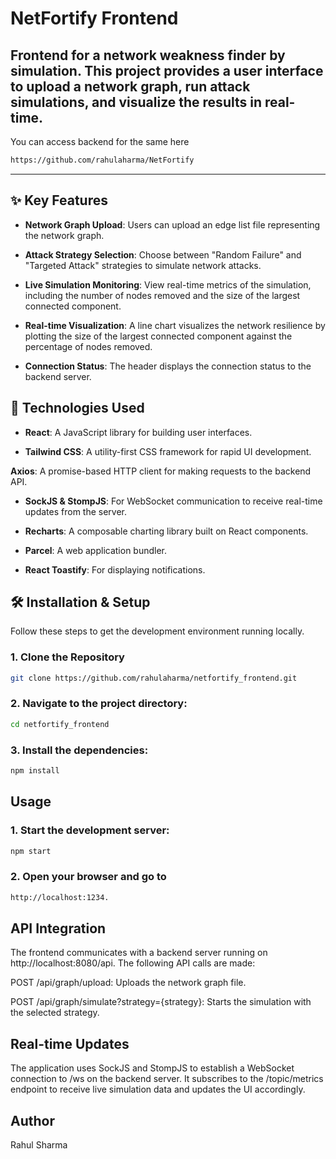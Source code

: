 # NetFortify Frontend

## Frontend for a network weakness finder by simulation. This project provides a user interface to upload a network graph, run attack simulations, and visualize the results in real-time.

You can access backend for the same here 
```bash
https://github.com/rahulaharma/NetFortify
```

---

## ✨ Key Features

* **Network Graph Upload**: Users can upload an edge list file representing the network graph.

* **Attack Strategy Selection**: Choose between "Random Failure" and "Targeted Attack" strategies to simulate network attacks.

* **Live Simulation Monitoring**: View real-time metrics of the simulation, including the number of nodes removed and the size of the largest connected component.

* **Real-time Visualization**: A line chart visualizes the network resilience by plotting the size of the largest connected component against the percentage of nodes removed.

* **Connection Status**: The header displays the connection status to the backend server.


## 🚀 Technologies Used

* **React**: A JavaScript library for building user interfaces.

* **Tailwind CSS**: A utility-first CSS framework for rapid UI development.

**Axios**: A promise-based HTTP client for making requests to the backend API.

* **SockJS & StompJS**: For WebSocket communication to receive real-time updates from the server.

* **Recharts**: A composable charting library built on React components.

* **Parcel**: A web application bundler.

* **React Toastify**: For displaying notifications.


## 🛠️ Installation & Setup

Follow these steps to get the development environment running locally.

### 1. Clone the Repository

```bash
git clone https://github.com/rahulaharma/netfortify_frontend.git
```

### 2. Navigate to the project directory:

```bash
cd netfortify_frontend
```

### 3. Install the dependencies:
```bash
npm install
```

## Usage

### 1. Start the development server:

```bash
npm start
```

### 2. Open your browser and go to 
```bash
http://localhost:1234.
```

## API Integration

The frontend communicates with a backend server running on http://localhost:8080/api. The following API calls are made:

POST /api/graph/upload: Uploads the network graph file.

POST /api/graph/simulate?strategy={strategy}: Starts the simulation with the selected strategy.


## Real-time Updates
The application uses SockJS and StompJS to establish a WebSocket connection to /ws on the backend server. It subscribes to the /topic/metrics endpoint to receive live simulation data and updates the UI accordingly.

## Author
Rahul Sharma


